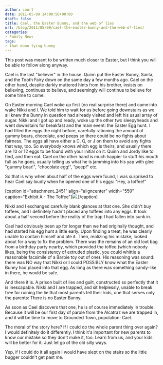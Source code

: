 ```yaml
---
author: court
date: 2011-05-09 14:00:56+00:00
draft: false
title: Cael, the Easter Bunny, and the web of lies
url: /blog/2011/05/09/cael-the-easter-bunny-and-the-web-of-lies/
categories:
- Family News
tags:
- that damn lying bunny
---
```


This post was meant to be written much closer to Easter, but I think you will be able to follow along anyway.

Cael is the last "believer" in the house. Quinn put the Easter Bunny, Santa, and the Tooth Fairy down on the same day a few months ago. Cael on the other hand, despite darkly muttered hints from his brother, insists on believing, continues to believe, and seemingly will continue to believe for some time to come.

On Easter morning Cael woke up first (no real surprise there) and came into wake Nikki and I. We told him to wait for us before going downstairs as we all knew the Bunny in question had already visited and left his usual array of sugar. Nikki and I got up and ready, woke up the other two sleepyheads and went downstairs for breakfast and the main event: the Easter Egg hunt. I had filled the eggs the night before, carefully rationing the amount of gummy bears, chocolate, and peeps so there could be no fights about fairness. The eggs all have either a C, Q, or J on them to avoid any fights that way, too. So everybody knows which egg is theirs, and usually there are 10 or 12 eggs to be found with your initial on it. Quinn and Jordy like to find, and then eat. Cael on the other hand is much happier to stuff his mouth full as he goes, usually telling us what he is jamming into his yap with glee "gummy bear!", "chocolate egg!", "peep!" etc.

So that is why when about half of the eggs were found, I was surprised to hear Cael say loudly when he opened one of his eggs: "Hey, a toffee!"

[caption id="attachment_2451" align="aligncenter" width="550" caption="Exhibit A - The Toffee"][![](http://www.vallentyne.com/blog/wp-content/uploads/2011/05/WP_000178-1024x768.jpg)
](http://www.vallentyne.com/blog/wp-content/uploads/2011/05/WP_000178.jpg)[/caption]

Nikki and I exchanged carefully blank glances at that one. She didn't buy toffees, and I definitely hadn't placed any toffees into any eggs. It took about a half second before the reality of the trap I had fallen into sunk in.

Cael had obviously been up for longer than we had originally thought, and had started his egg hunt a little early. Upon finding a treat, he was clearly unable to contain himself and ate it. Then, realizing his mistake, looked about for a way to fix the problem. There was the remains of an old loot bag from a birthday party nearby, which provided the toffee (which nobody likes, being the consistency of extruded plastic, you could whittle a reasonable facsimile of a Barbie toy out of one). His reasoning was sound: there was NO way that Nikki or I could POSSIBLY know what the Easter Bunny had placed into that egg. As long as there was something candy-like in there, he would be safe.

And there it is. A prison built of lies and guilt, constructed so perfectly that it is inescapable. Nikki and I are trapped, and sit helplessly, unable to break free for ruining the lie that most parents tell their kids, one that serves only the parents: There is no Easter Bunny.

As soon as Cael discovers that one, he is of course immediately in trouble. Because it will be our first day of parole from the Alcatraz we are trapped in, and it will be time to move to Grounded Town, population: Cael.

The moral of the story here? If I could do the whole parent thing over again? I would definitely do it differently. I think it's important for new parents to know our mistake so they don't make it, too. Learn from us, and your kids will be better for it. Just let go of the old silly ways.

Yep, if I could do it all again I would have slept on the stairs so the little bugger couldn't get past me.
